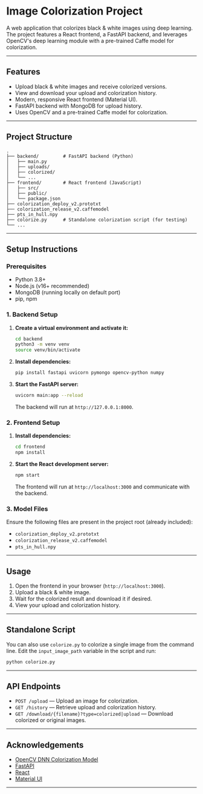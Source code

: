 # Image Colorization Project

A web application that colorizes black & white images using deep learning. The project features a React frontend, a FastAPI backend, and leverages OpenCV's deep learning module with a pre-trained Caffe model for colorization.

---

## Features

- Upload black & white images and receive colorized versions.
- View and download your upload and colorization history.
- Modern, responsive React frontend (Material UI).
- FastAPI backend with MongoDB for upload history.
- Uses OpenCV and a pre-trained Caffe model for colorization.

---

## Project Structure

```
.
├── backend/         # FastAPI backend (Python)
│   ├── main.py
│   ├── uploads/
│   ├── colorized/
│   └── ...
├── frontend/        # React frontend (JavaScript)
│   ├── src/
│   ├── public/
│   └── package.json
├── colorization_deploy_v2.prototxt
├── colorization_release_v2.caffemodel
├── pts_in_hull.npy
├── colorize.py      # Standalone colorization script (for testing)
└── ...
```

---

## Setup Instructions

### Prerequisites

- Python 3.8+
- Node.js (v16+ recommended)
- MongoDB (running locally on default port)
- pip, npm

### 1. Backend Setup

1. **Create a virtual environment and activate it:**
   ```bash
   cd backend
   python3 -m venv venv
   source venv/bin/activate
   ```

2. **Install dependencies:**
   ```bash
   pip install fastapi uvicorn pymongo opencv-python numpy
   ```

3. **Start the FastAPI server:**
   ```bash
   uvicorn main:app --reload
   ```

   The backend will run at `http://127.0.0.1:8000`.

### 2. Frontend Setup

1. **Install dependencies:**
   ```bash
   cd frontend
   npm install
   ```

2. **Start the React development server:**
   ```bash
   npm start
   ```

   The frontend will run at `http://localhost:3000` and communicate with the backend.

### 3. Model Files

Ensure the following files are present in the project root (already included):

- `colorization_deploy_v2.prototxt`
- `colorization_release_v2.caffemodel`
- `pts_in_hull.npy`

---

## Usage

1. Open the frontend in your browser (`http://localhost:3000`).
2. Upload a black & white image.
3. Wait for the colorized result and download it if desired.
4. View your upload and colorization history.

---

## Standalone Script

You can also use `colorize.py` to colorize a single image from the command line. Edit the `input_image_path` variable in the script and run:

```bash
python colorize.py
```

---

## API Endpoints

- `POST /upload` — Upload an image for colorization.
- `GET /history` — Retrieve upload and colorization history.
- `GET /download/{filename}?type=colorized|upload` — Download colorized or original images.

---

## Acknowledgements

- [OpenCV DNN Colorization Model](https://github.com/richzhang/colorization)
- [FastAPI](https://fastapi.tiangolo.com/)
- [React](https://react.dev/)
- [Material UI](https://mui.com/)

---
